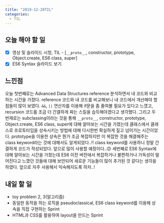 ```yaml
---
title: "2019-12-20TIL"
categories:
  - TIL
---
```


## 오늘 해야 할 일

- [x] 영상 및 슬라이드 시청, TIL - [`__proto__`, constructor, prototype, Object.create, ES6 class, super]
- [x] ES6 Syntax 슬라이드 보기

## 느낀점
오늘 첫번째로는 Advanced Data Structures reference 분석하면서 내 코드와 비교하는 시간을 가졌다. reference 코드와 내 코드를 비교해보니 내 코드에서 개선해야 할 점들이 많이 보였다. `&&`, `||` 연산자를 이용해 if문을 좀 줄여볼 필요가 있다고 느꼈고, recursion 코드를 조금 더 간결하게 짜는 스킬을 습득해야겠다고 생각했다.
그리고 두번재로는 subclassing이라는 것을 통해 `__proto__`, constructor, prototype, Object.create, ES6 class, super에 대해 알아보는 시간을 가졌는데 클래스에서 클래스로 프로토타입을 상속시키는 방법에 대해 다시한번 확실하게 짚고 넘어가는 시간이었다. prototype을 이용한 상속은 뭔가 조금 복잡하지만 이 복잡한 것을 해결해주는 class keyword라는 것에 대해서도 알게되었다..!! class keyword를 사용하니 정말 간결하게 코드가 작성되었다. 앞으로 많이 사용할 예정이다..😊
세번째로 ES6 Syntax에 대해 알아보는 시간을 가졌는데 ES6 이전 버전에서 복잡하거나 불편하거나 가독성이 떨어진다고 느꼈던 것들에 대해 보안되어 새로운 기능들이 많이 추가된 것 같다는 생각을 하였다. 앞으로 자주 사용해서 익숙해지도록 하자..!


## 내일 할 일
- toy problem 2, 3(알고리즘)
- 동일한 동작을 하는 로직을 pseudoclassical, ES6 class keyword를 이용해 상속을 직접 구현하는 Sprint
- HTML과 CSS를 활용하여 layout을 만드는 Sprint
